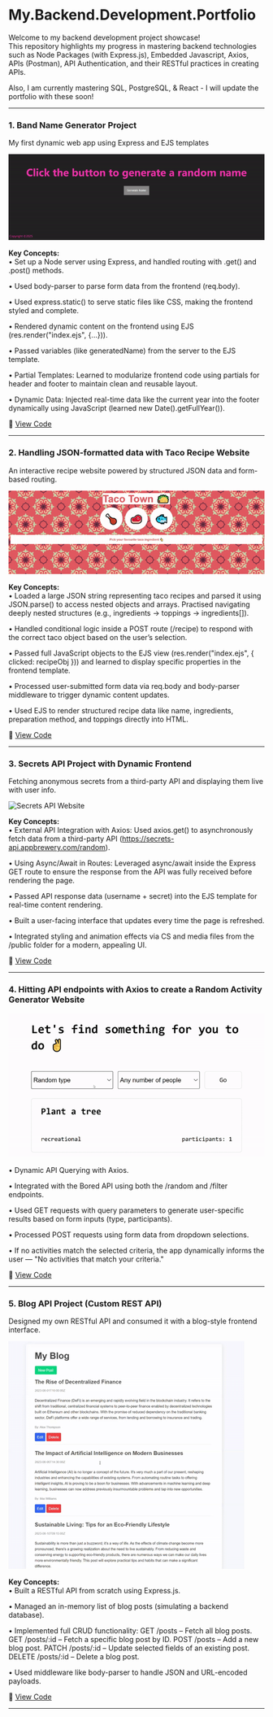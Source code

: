 # My.Backend.Development.Portfolio
Welcome to my backend development project showcase!  
This repository highlights my progress in mastering backend technologies such as Node Packages (with Express.js), Embedded Javascript, Axios, APIs (Postman), API Authentication, and their RESTful practices in creating APIs.

Also, I am currently mastering SQL, PostgreSQL, & React - I will update the portfolio with these soon!

---

### 1. Band Name Generator Project
My first dynamic web app using Express and EJS templates

![Band Name Generator Website Screenshot](./assets/project%20previews/band-name-generator.gif)

**Key Concepts:**  
• Set up a Node server using Express, and handled routing with .get() and .post() methods.

• Used body-parser to parse form data from the frontend (req.body).

• Used express.static() to serve static files like CSS, making the frontend styled and complete.

• Rendered dynamic content on the frontend using EJS (res.render("index.ejs", {...})).

• Passed variables (like generatedName) from the server to the EJS template.

• Partial Templates: Learned to modularize frontend code using partials for header and footer to maintain clean and reusable layout.

• Dynamic Data: Injected real-time data like the current year into the footer dynamically using JavaScript (learned new Date().getFullYear()). 

📁 [View Code](./Band%20Name%20Generator%20Project/)

---

### 2. Handling JSON-formatted data with Taco Recipe Website  
An interactive recipe website powered by structured JSON data and form-based routing.

![Taco Town Website](./assets/project%20previews/taco-town-website.gif)

**Key Concepts:**  
• Loaded a large JSON string representing taco recipes and parsed it using JSON.parse() to access nested objects and arrays. Practised navigating deeply nested structures (e.g., ingredients → toppings → ingredients[]).

• Handled conditional logic inside a POST route (/recipe) to respond with the correct taco object based on the user’s selection.

• Passed full JavaScript objects to the EJS view (res.render("index.ejs", { clicked: recipeObj })) and learned to display specific properties in the frontend template.

• Processed user-submitted form data via req.body and body-parser middleware to trigger dynamic content updates.

• Used EJS to render structured recipe data like name, ingredients, preparation method, and toppings directly into HTML.

📁 [View Code](./Taco%20Recipe%20Website/)

---

### 3. Secrets API Project with Dynamic Frontend
Fetching anonymous secrets from a third-party API and displaying them live with user info.

![Secrets API Website](./assets/project%20previews/secrets-api.gif)

**Key Concepts:**  
• External API Integration with Axios: Used axios.get() to asynchronously fetch data from a third-party API (https://secrets-api.appbrewery.com/random).

• Using Async/Await in Routes: Leveraged async/await inside the Express GET route to ensure the response from the API was fully received before rendering the page.

• Passed API response data (username + secret) into the EJS template for real-time content rendering.

• Built a user-facing interface that updates every time the page is refreshed.

• Integrated styling and animation effects via CS and media files from the /public folder for a modern, appealing UI.

📁 [View Code](./Secrets%20Project/)

---


### 4. Hitting API endpoints with Axios to create a Random Activity Generator Website

![Random Activity Generator Website](./assets/project%20previews/random-activity-generator.gif)

• Dynamic API Querying with Axios.

• Integrated with the Bored API using both the /random and /filter endpoints.

• Used GET requests with query parameters to generate user-specific results based on form inputs (type, participants).

• Processed POST requests using form data from dropdown selections.

• If no activities match the selected criteria, the app dynamically informs the user — "No activities that match your criteria."

📁 [View Code](./Random%20Activity%20Generator/)

---

### 5. Blog API Project (Custom REST API)
Designed my own RESTful API and consumed it with a blog-style frontend interface.

![Blog API Project Website](./assets/project%20previews/blog-api-project.gif)

**Key Concepts:**  
• Built a RESTful API from scratch using Express.js.

• Managed an in-memory list of blog posts (simulating a backend database).

• Implemented full CRUD functionality:
GET /posts – Fetch all blog posts.
GET /posts/:id – Fetch a specific blog post by ID.
POST /posts – Add a new blog post.
PATCH /posts/:id – Update selected fields of an existing post.
DELETE /posts/:id – Delete a blog post.

• Used middleware like body-parser to handle JSON and URL-encoded payloads.

📁 [View Code](./Blog%20API%20Project/)

---

